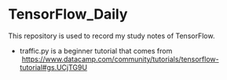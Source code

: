 # TensorFlow_Daily
This repository is used to record my study notes of TensorFlow.  
* traffic.py is a beginner tutorial that comes from  https://www.datacamp.com/community/tutorials/tensorflow-tutorial#gs.UCjTG9U
